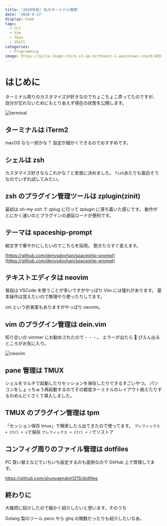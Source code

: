 ```yaml
---
title: '2020年版! 私のターミナル環境'
date: '2020-9-17'
display: home
tags:
  - CLI
  - Vim
  - Tmux
  - Shell
categories:
  - Programming
image: https://qiita-image-store.s3.ap-northeast-1.amazonaws.com/0/489303/7744782f-d2c3-25b4-a1b3-a0dfd055cc30.png
---
```


# はじめに

ターミナル周りのカスタマイズが好きなのでちょこちょこ弄ってたのですが、
自分が忘れないためにもとりあえず現在の状態を公開します。

![terminal](https://user-images.githubusercontent.com/55518345/93455768-ba193680-f917-11ea-97ea-90afbd3620b3.png)

## ターミナルは iTerm2

macOS なら一択かな？
設定が細かくできるのでおすすめです。

## シェルは zsh

カスタマイズ好きならこれかな？と安直に決めました。
`fish`あたりも面白そうなのでいずれ試してみたい。

## zsh のプラグイン管理ツールは zplugin(zinit)

最初は oh-my-zsh で zplug に行って zplugin に落ち着いた感じです。
動作がとにかく速いのとプラグインの遅延ロードが便利です。

## テーマは spaceship-prompt

絵文字で華やかにしたいのでこちらを採用。
飽きたらすぐ変えます。

[https://github.com/denysdovhan/spaceship-prompt](https://github.com/denysdovhan/spaceship-prompt)

## テキストエディタは neovim

普段は VSCode を使うことが多いですがやっぱり Vim には憧れがあります。
基本操作は覚えたいので無理やり使ったりしてます。

oni という折衷案もありますがやっぱり neovim。

## vim のプラグイン管理は dein.vim

知り合いの vimmer にお勧めされたので・・・。
エラーが出たら 🥺 ぴえん出るところがお気に入り。

![neovim](https://qiita-image-store.s3.ap-northeast-1.amazonaws.com/0/489303/03dff0bf-672c-6207-139d-5a04003046b5.png)

## pane 管理は TMUX

シェルをマルチで起動したりセッションを保存したりできるすごいやつ。
パソコンをしょっちゅう再起動するのでその都度ターミナルのレイアウト揃えたりするのめんどくさくて導入しました。

## TMUX のプラグイン管理は tpm

「セッション保存 tmux」で検索したら出てきたので使ってます。
`プレフィックス + Ctrl + s`で保存
`プレフィックス + Ctrl + r`でリストア

## コンフィグ周りのファイル管理は dotfiles

PC 買い替えなどでいちいち設定するのも面倒なので GitHub 上で管理してます。

https://github.com/shunyaendoh1215/dotfiles

## 終わりに

大雑把に紹介したので細かく紹介したいと思います。そのうち

Golang 製のツール peco やら ghq の関数だったりも紹介したいなあ。
